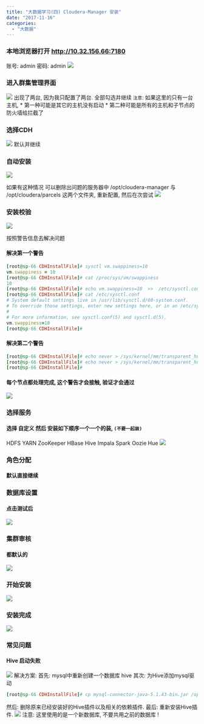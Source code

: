 ```yaml
---
title: "大数据学习(四) Cloudera-Manager 安装"
date: "2017-11-16"
categories: 
  - "大数据"
---
```


### 本地浏览器打开 http://10.32.156.66:7180

账号: admin 密码: admin ![](http://qiniu.dev-share.top/image/cm_login.png)

### 进入群集管理界面

![](http://qiniu.dev-share.top/image/cm_sp_list.png) 出现了两台, 因为我只配置了两台. 全部勾选并继续 `注意`: 如果这里的只有一台主机, \* 第一种可能是其它的主机没有启动 \* 第二种可能是所有的主机和子节点的防火墙给拦截了

### 选择CDH

![](http://qiniu.dev-share.top/image/sm_cdh-version.png) 默认并继续

### 自动安装

![](http://qiniu.dev-share.top/image/sm_cdh_setup_fail.png)

如果有这种情况 可以删除出问题的服务器中 /opt/cloudera-manager 与 /opt/cloudera/parcels 这两个文件夹, 重新配置, 然后在次尝试 ![](http://qiniu.dev-share.top/image/cm_succeeeeeeeeeeeee.png)

### 安装校验

![](http://qiniu.dev-share.top/image/cm-setup_jiaoyan.png)

按照警告信息去解决问题

#### 解决第一个警告

```ruby
[root@sp-66 CDHInstallFile]# sysctl vm.swappiness=10
vm.swappiness = 10
[root@sp-66 CDHInstallFile]# cat /proc/sys/vm/swappiness
10
[root@sp-66 CDHInstallFile]# echo vm.swappiness=10  >>  /etc/sysctl.conf
[root@sp-66 CDHInstallFile]# cat /etc/sysctl.conf
# System default settings live in /usr/lib/sysctl.d/00-system.conf.
# To override those settings, enter new settings here, or in an /etc/sysctl.d/.conf file
#
# For more information, see sysctl.conf(5) and sysctl.d(5).
vm.swappiness=10
[root@sp-66 CDHInstallFile]#
```

#### 解决第二个警告

```ruby
[root@sp-66 CDHInstallFile]# echo never > /sys/kernel/mm/transparent_hugepage/defrag
[root@sp-66 CDHInstallFile]# echo never > /sys/kernel/mm/transparent_hugepage/enabled
[root@sp-66 CDHInstallFile]#
```

#### **每个节点都处理完成, 这个警告才会接触, 验证才会通过**

![](http://qiniu.dev-share.top/image/cm_setup_jiaoyan_ok.png)

### 选择服务

#### 选择 自定义 然后 安装如下顺序一个一个的装, `(不要一起装)`

HDFS YARN ZooKeeper HBase Hive Impala Spark Oozie Hue ![](http://qiniu.dev-share.top/image/cm_setup_step.png)

### 角色分配

#### 默认直接继续

### 数据库设置

#### 点击测试后

![](http://qiniu.dev-share.top/image/cm_db_setting.png)

### 集群审核

#### 都默认的

![](http://qiniu.dev-share.top/image/cm_shenhe.png)

### 开始安装

![](http://qiniu.dev-share.top/image/cm_start_setup.png)

### 安装完成

![](http://qiniu.dev-share.top/image/cm_done.png)

### 常见问题

#### Hive 启动失败

![](http://qiniu.dev-share.top/image/cm_hive_error.png) 解决方案: 首先: mysql中重新创建一个数据库 hive 其次: 为Hive添加mysql驱动

```ruby
[root@sp-66 CDHInstallFile]# cp mysql-connector-java-5.1.43-bin.jar /opt/cloudera/parcels/CDH/lib/hive/lib/
```

然后: 删除原来已经安装好的Hive插件以及相关的依赖插件. 最后: 重新安装Hive插件. ![](http://qiniu.dev-share.top/image/cm_hive_set_mysql.png) 注意: 这里使用的是一个新数据库, 不要共用之前的数据库 !
